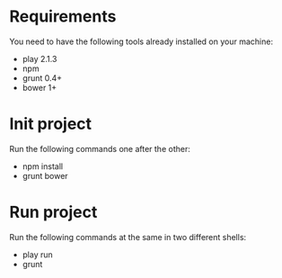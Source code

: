# Requirements

You need to have the following tools already installed on your machine:

- play 2.1.3
- npm
- grunt 0.4+
- bower 1+

# Init project

Run the following commands one after the other:

- npm install
- grunt bower

# Run project

Run the following commands at the same in two different shells:

- play run
- grunt
